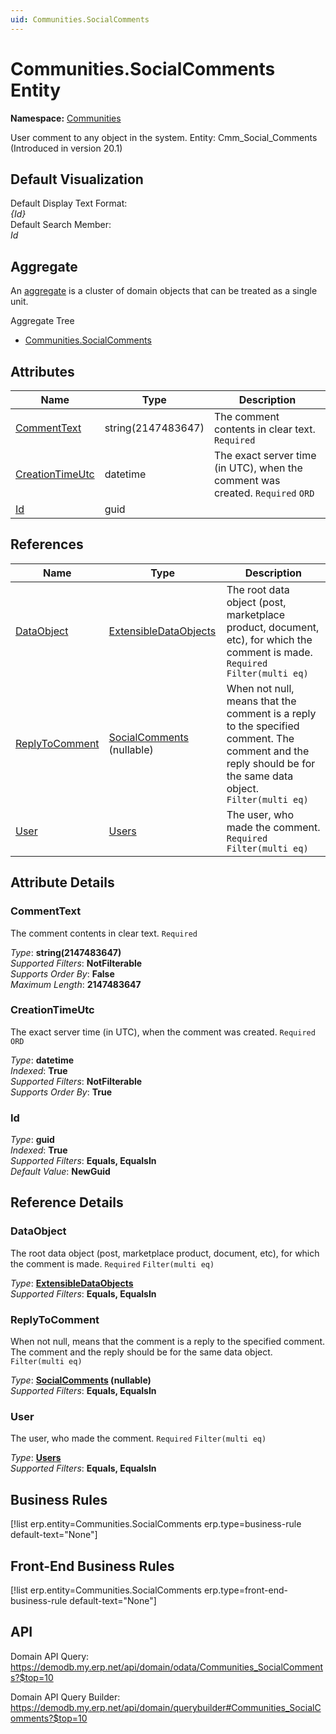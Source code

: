 ```yaml
---
uid: Communities.SocialComments
---
```

# Communities.SocialComments Entity

**Namespace:** [Communities](Communities.md)  

User comment to any object in the system. Entity: Cmm_Social_Comments (Introduced in version 20.1)

## Default Visualization
Default Display Text Format:  
_{Id}_  
Default Search Member:  
_Id_  

## Aggregate
An [aggregate](https://docs.erp.net/tech/advanced/concepts/aggregates.html) is a cluster of domain objects that can be treated as a single unit.  

Aggregate Tree  
* [Communities.SocialComments](Communities.SocialComments.md)  

## Attributes

| Name | Type | Description |
| ---- | ---- | --- |
| [CommentText](Communities.SocialComments.md#commenttext) | string(2147483647) | The comment contents in clear text. `Required` 
| [CreationTimeUtc](Communities.SocialComments.md#creationtimeutc) | datetime | The exact server time (in UTC), when the comment was created. `Required` `ORD` 
| [Id](Communities.SocialComments.md#id) | guid |  

## References

| Name | Type | Description |
| ---- | ---- | --- |
| [DataObject](Communities.SocialComments.md#dataobject) | [ExtensibleDataObjects](Systems.Core.ExtensibleDataObjects.md) | The root data object (post, marketplace product, document, etc), for which the comment is made. `Required` `Filter(multi eq)` |
| [ReplyToComment](Communities.SocialComments.md#replytocomment) | [SocialComments](Communities.SocialComments.md) (nullable) | When not null, means that the comment is a reply to the specified comment. The comment and the reply should be for the same data object. `Filter(multi eq)` |
| [User](Communities.SocialComments.md#user) | [Users](Systems.Security.Users.md) | The user, who made the comment. `Required` `Filter(multi eq)` |


## Attribute Details

### CommentText

The comment contents in clear text. `Required`

_Type_: **string(2147483647)**  
_Supported Filters_: **NotFilterable**  
_Supports Order By_: **False**  
_Maximum Length_: **2147483647**  

### CreationTimeUtc

The exact server time (in UTC), when the comment was created. `Required` `ORD`

_Type_: **datetime**  
_Indexed_: **True**  
_Supported Filters_: **NotFilterable**  
_Supports Order By_: **True**  

### Id

_Type_: **guid**  
_Indexed_: **True**  
_Supported Filters_: **Equals, EqualsIn**  
_Default Value_: **NewGuid**  


## Reference Details

### DataObject

The root data object (post, marketplace product, document, etc), for which the comment is made. `Required` `Filter(multi eq)`

_Type_: **[ExtensibleDataObjects](Systems.Core.ExtensibleDataObjects.md)**  
_Supported Filters_: **Equals, EqualsIn**  

### ReplyToComment

When not null, means that the comment is a reply to the specified comment. The comment and the reply should be for the same data object. `Filter(multi eq)`

_Type_: **[SocialComments](Communities.SocialComments.md) (nullable)**  
_Supported Filters_: **Equals, EqualsIn**  

### User

The user, who made the comment. `Required` `Filter(multi eq)`

_Type_: **[Users](Systems.Security.Users.md)**  
_Supported Filters_: **Equals, EqualsIn**  



## Business Rules

[!list erp.entity=Communities.SocialComments erp.type=business-rule default-text="None"]

## Front-End Business Rules

[!list erp.entity=Communities.SocialComments erp.type=front-end-business-rule default-text="None"]

## API

Domain API Query:
<https://demodb.my.erp.net/api/domain/odata/Communities_SocialComments?$top=10>

Domain API Query Builder:
<https://demodb.my.erp.net/api/domain/querybuilder#Communities_SocialComments?$top=10>

